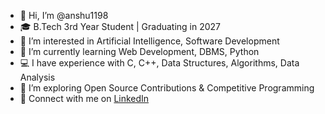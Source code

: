  - 👋 Hi, I’m @anshu1198  
- 🎓 B.Tech 3rd Year Student | Graduating in 2027  
- 👀 I’m interested in Artificial Intelligence, Software Development  
- 🌱 I’m currently learning Web Development, DBMS, Python  
- 💻 I have experience with C, C++, Data Structures, Algorithms, Data Analysis  
- 🚀 I’m exploring Open Source Contributions & Competitive Programming
- 🔗 Connect with me on [LinkedIn](https://www.linkedin.com/in/anshu-shah-b24275291?utm_source=share&utm_campaign=share_via&utm_content=profile&utm_medium=android_app)
<!---
anshu1198/anshu1198 is a ✨ special ✨ repository because its `README.md` (this file) appears on your GitHub profile.
You can click the Preview link to take a look at your changes.
--->
